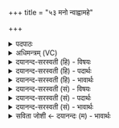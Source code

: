 +++
title = "५३ मनो न्वाह्वामहे"

+++
<details><summary>पदपाठः</summary>

मनः॑। नु। आ। ह्वा॒म॒हे॒। ना॒रा॒श॒ꣳसेन॑। स्तोमे॑न। पि॒तॄ॒णाम्। च॒। मन्म॑भि॒रिति॒ मन्म॑ऽभिः। ५३।
</details>

<details><summary>अधिमन्त्रम् (VC)</summary>

- मनो देवता
- बन्धुर्ऋषिः
- अतिपादनिचृद् गायत्री
- षड्जः
</details>

<details><summary>दयानन्द-सरस्वती (हि) - विषयः</summary>

इसके आगे मन के लक्षण का उपदेश अगले मन्त्र में किया है ॥
</details>

<details><summary>दयानन्द-सरस्वती (हि) - पदार्थः</summary>

पदार्थान्वयभाषाः -  हम लोग (नाराशंसेन) पुरुषों के अत्यन्त प्रशंसनीय (स्तोमेन) स्तुतियुक्त व्यवहार और (पितॄणाम्) पालना करनेवाले ऋतु वा ज्ञानवान् मनुष्यों के (मन्मभिः) जिनसे सब गुण जाने जाते हैं, उन गुणों के साथ (मनः) संकल्पविकल्पात्मक चित्त को (न्वाह्वामहे) सब ओर से हटाके दृढ़ करते हैं ॥५३॥
</details>

<details><summary>दयानन्द-सरस्वती (हि) - भावार्थः</summary>

भावार्थभाषाः -  मनुष्यों को मनुष्यजन्म की सफलता के लिय विद्या आदि गुणों से युक्त मन को करना चाहिये। जैसे ऋतु अपने-अपने गुणों को क्रम-क्रम से प्रकाशित करते हैं, तथा जैसे विद्वान् लोग क्रम-क्रम से अनेक प्रकार की अन्य-अन्य विद्याओं को साक्षात्कार करते हैं, वैसा ही पुरुषार्थ करके सब मनुष्यों को निरन्तर विद्या और प्रकाश की प्राप्ति करनी चाहिये ॥५३॥
</details>

<details><summary>दयानन्द-सरस्वती (सं) - विषयः</summary>

अथ मनसो लक्षणमुपदिश्यते ॥
</details>

<details><summary>दयानन्द-सरस्वती (सं) - पदार्थः</summary>

पदार्थान्वयभाषाः -  वयं नाराशंसेन स्तोमेन पितॄणां च मन्मभिर्मनो न्वाह्वामहे ॥५३॥
</details>

<details><summary>दयानन्द-सरस्वती (सं) - भावार्थः</summary>

भावार्थभाषाः -  मनुष्यैर्मनुष्यजन्मसाफल्यार्थं विद्यादिगुणयुक्तं मनः कर्तव्यम्। यथर्तवः स्वान् स्वान् गुणान् क्रमेण प्रकाशयन्ति, यथा च विद्वांसः क्रमशोऽन्यामन्यां च विद्यां साक्षात् कुर्वन्ति, तथैव सततमनुष्ठाय विद्याप्रकाशौ प्राप्तव्यौ ॥५३॥
</details>

<details><summary>सविता जोशी ← दयानन्दः (म) - भावार्थः</summary>

भावार्थभाषाः -  मनुष्य जन्म सफल व्हावा, यासाठी माणसांनी आपले मन, विद्या इत्यादी गुणांनीयुक्त करावे. जसे ऋतू आपले गुणधर्म क्रमाक्रमाने प्रकट करतात व विद्वानही क्रमाने अनेक प्रकारच्या विद्यांचा साक्षात्कार करतात तसे सर्व माणसांनी सतत पुरुषार्थाने विद्येची व प्रकाशाची प्राप्ती करून घ्यावी.
</details>